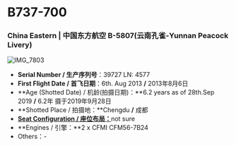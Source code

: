 # B737-700

### China Eastern | 中国东方航空 B-5807(云南孔雀-Yunnan Peacock Livery)

![IMG_7803](http://content.eternityqjl.top/IMG_7803.jpg)

- **Serial Number / 生产序列号**：39727  LN: 4577
- **First Flight Date / 首飞日期**：6th. Aug 2013  **/**  2013年8月6日
- **Age (Shotted Date) / 机龄(拍摄日期)：**6.2 years as of 28th.Sep 2019  **/**  6.2年  摄于2019年9月28日
- **Shotted Place / 拍摄地：**Chengdu  **/**  成都
- [**Seat Configuration / 座位布局：**](http://www.ceair.com/guide2/dhjd/jxzs.html)not sure
- **Engines / 引擎：**2 x CFMI CFM56-7B24
- Others：-